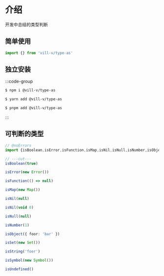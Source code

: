 # 介绍

开发中总结的类型判断

## 简单使用

```ts
import {} from 'vill-v/type-as'
```

## 独立安装

:::code-group

```bash [npm]
$ npm i @vill-v/type-as
```

```bash [yarn]
$ yarn add @vill-v/type-as
```

```bash [pnpm]
$ pnpm add @vill-v/type-as
```

:::

## 可判断的类型

```ts twoslash
// @noErrors
import {isBoolean,isError,isFunction,isMap,isNil,isNull,isNumber,isObject,isSet,isString,isSymbol,isUndefined} from '@vill-v/type-as'

// ---cut---
isBoolean(true)

isError(new Error())

isFunction(() => null)

isMap(new Map())

isNil(null)

isNil(void 0)

isNull(null)

isNumber(1)

isObject({ foor: 'bar' })

isSet(new Set())

isString('foor')

isSymbol(new Symbol())

isUndefined()
```
